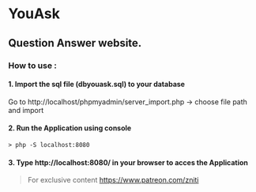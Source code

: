 # YouAsk
## Question Answer website.
### How to use :

#### 1. Import the sql file (dbyouask.sql) to your database

Go to http://localhost/phpmyadmin/server_import.php -> choose file path and import

#### 2. Run the Application using console

```console
> php -S localhost:8080
```

#### 3. Type http://localhost:8080/ in your browser to acces the Application


> For exclusive content https://www.patreon.com/zniti
